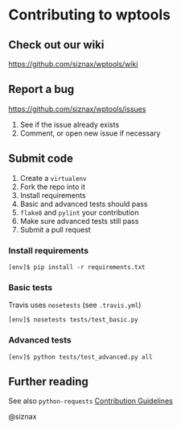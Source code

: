 Contributing to wptools
=======================

Check out our wiki
------------------

https://github.com/siznax/wptools/wiki


Report a bug
------------

https://github.com/siznax/wptools/issues

1. See if the issue already exists
1. Comment, or open new issue if necessary


Submit code
-----------

1. Create a ``virtualenv``
1. Fork the repo into it
1. Install requirements
1. Basic and advanced tests should pass
1. ``flake8`` and ``pylint`` your contribution
1. Make sure advanced tests still pass
1. Submit a pull request


### Install requirements

```
[env]$ pip install -r requirements.txt
```

### Basic tests

Travis uses `nosetests` (see `.travis.yml`)

```shell
[env]$ nosetests tests/test_basic.py
```

### Advanced tests

```shell
[env]$ python tests/test_advanced.py all
```


Further reading
---------------

See also ``python-requests`` [Contribution Guidelines](https://github.com/kennethreitz/requests/blob/master/CONTRIBUTING.md)


@siznax

